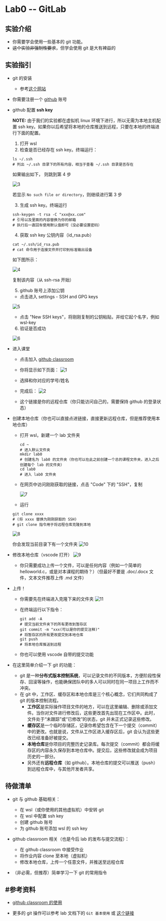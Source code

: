 # Lab0 -- GitLab

## 实验介绍

* 你需要学会使用一些基本的 git 功能。
* ~~这个实验非强制性要求~~，但学会使用 git 是大有裨益的

## 实验指引

* git 的安装
  
  * 参考[这个网站](https://git-scm.com/book/zh/v2/%E8%B5%B7%E6%AD%A5-%E5%AE%89%E8%A3%85-Git)

* 你需要注册一个 [github](https://github.com/) 账号
* github 配置 **ssh key**

  **NOTE:** 由于我们的实验都在虚拟机 linux 环境下进行，所以无需为本地主机配置 ssh key。如果你以后希望将本地的仓库推送到远程，只要在本地的终端进行下面的配置。
  
  1. 打开 wsl
  2. 检查是否已经存在 ssh key。终端运行：
  
    ```shell
    ls ~/.ssh
    # 列出 ~/.ssh 目录下的所有内容，相当于查看 ~/.ssh 目录是否存在
    ```
  
    如果输出如下， 则跳到第 4 步
  
    ![3](3.png)
  
    若显示 `No such file or directory`，则继续进行第 3 步
  
  3. 生成 ssh key。终端运行
  
    ```shell
    ssh-keygen -t rsa -C "xxx@xx.com"
    # 引号以及里面的内容替换为你的邮箱
    # 执行后一直回车使用默认值即可（没必要设置密码）
    ```
  
  4. 获取 ssh key 公钥内容（id_rsa.pub）
  
    ```shell
    cat ~/.ssh/id_rsa.pub
    # cat 命令用于连接文件并打印到标准输出设备
    ```
  
    如下图所示：
  
    ![4](4.png)
  
    复制该内容（从 ssh-rsa 开始）
  
  5. github 账号上添加公钥
    * 点击进入 settings - SSH and GPG keys
  
    ![5](5.png)
  
    * 点击 "New SSH keys"，将刚刚复制的公钥粘贴，并给它起个名字，例如 wsl-key
  6. 验证是否成功
  
  ![6](6.png)
  
* 进入课堂

  * 点击加入 [github classroom](https://classroom.github.com/a/VxWMuuOe)

  * 你将显示如下页面：
  ![1](1.png)

  * 选择和你对应的学号/姓名

  * 完成后：
  ![2](2.png)

  * 这个链接是你的远程仓库（你只能访问自己的，需要保持 github 的登录状态）

* 创建本地仓库（你也可以直接点进链接，直接更新远程仓库，但是推荐使用本地仓库）
  * 打开 wsl，新建一个 lab 文件夹

    ```shell
    cd ~
    # 进入默认文件夹
    mkdir lab0
    # 创建名为 lab0 的文件夹（你也可以在此之前创建一个总的课程文件夹，进入之后创建每个 lab 的文件夹）
    cd lab0
    # 进入 lab0 文件夹
    ```
  
  * 在网页中访问刚刚获取的链接，点击 "Code" 下的 "SSH"，复制

    ![7](7.png)

  * 运行

  ```shell
  git clone xxxx
  # (将 xxxx 替换为刚刚获取的 SSH)
  # git clone 指令用于将远程仓库克隆到本地
  ```

    ![8](8.png)

  你会发现当前目录下有一个文件夹
    ![10](10.png)

* 修改本地仓库（vscode 打开）
  ![9](9.png)
  * 你只需要成功上传一个文件，可以是任何内容（例如一个简单的 helloworld.c，或是对本课程的期待？）（但最好不要是 .doc/.docx 文件，文本文件推荐上传 .md 文件）

* 上传！
  * 你需要先在终端进入克隆下来的文件夹
    ![11](11.png)

  * 在终端运行以下指令：

    ```shell
    git add -A
    # 提交当前文件夹下的所有更改到暂存区
    git commit -m "xxx(可以是你的提交注释)"
    # 将暂存区的所有更改提交到本地仓库
    git push
    # 将本地仓库推送到远程
    ```

  * 你也可以使用 vscode 自带的提交功能

* 在这里简单介绍一下 git 的功能：
  * git 是一种**分布式版本控制系统**，可以记录文件的不同版本，方便阶段性保存、回滚等操作，也能确保团队中的多人可以同时在同一项目上工作而不冲突。
  * 在 git 中，工作区、缓存区和本地仓库是三个核心概念，它们共同构成了 git 的版本控制流程。
    * **工作区**是实际操作项目文件的地方，可以在这里编辑、删除或添加文件。当你对文件进行修改后，这些更改首先出现在工作区中。此时，文件处于“未跟踪”或“已修改”的状态，git 并未正式记录这些修改。
    * **缓存区**是一个临时存储区，记录你希望包含在下一个提交（commit）中的更改。也就是说，文件从工作区进入缓存区后，git 会认为这些更改已经准备好被提交。
    * **本地仓库**是你项目的完整历史记录库。每次提交（commit）都会将缓存区的内容永久保存到本地仓库中。提交后，这些修改就会成为项目历史的一部分。
    * 另外还有**远程仓库**（如 github）。本地仓库的提交可以推送（push）到远程仓库中，与其他开发者共享。

## 待做清单
* git 与 github 基础相关：
  * 在 wsl（或你使用的其他虚拟机）中安转 git
  * 在 wsl 中配置 ssh key
  * 创建 github 账号
  * 为 github 账号添加 wsl 的 ssh key

* github classroom 相关（也是今后 lab 的发布与提交流程）：
  * 在 github classroom 中接受作业
  * 将作业内容 clone 至本地（虚拟机）
  * 修改本地仓库，上传一个任意文件，并推送至远程仓库

* （非必需，但推荐）简单学习一下 git 的常用指令

## #参考资料

* [github classroom 的使用](https://www.bilibili.com/video/BV12L41147r7?vd_source=4c29bc15f944e68c9ed01279da29e70e)

* 更多的 git 操作可以参考 lab 文档下的 `Git 基本使用` 或 [这个链接](https://www.fducslg.com/git-and-github/)
